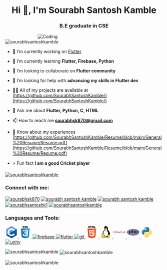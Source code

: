
<h1 align="center">Hi 👋, I'm Sourabh Santosh Kamble</h1>
<h3 align="center">B.E graduate in CSE</h3>
<img align="right" alt="Coding" width="400" src="https://user-images.githubusercontent.com/55389276/140866485-8fb1c876-9a8f-4d6a-98dc-08c4981eaf70.gif"/>

<p align="left"> <img src="https://komarev.com/ghpvc/?username=sourabhsantoshkamble&label=Profile%20views&color=0e75b6&style=flat" alt="sourabhsantoshkamble" /> </p>


- 🔭 I’m currently working on [Flutter](https://github.com/SourabhSantoshKamble/Flutter)

- 🌱 I’m currently learning **Flutter, Firebase, Python**

- 👯 I’m looking to collaborate on **Flutter community**

- 🤝 I’m looking for help with **advancing my skills in Flutter dev**

- 👨‍💻 All of my projects are available at [https://github.com/SourabhSantoshKamble/](https://github.com/SourabhSantoshKamble/)

- 💬 Ask me about **Flutter, Python, C, HTML**

- 📫 How to reach me **sourabhsk870@gmail.com**

- 📄 Know about my experiences [https://github.com/SourabhSantoshKamble/Resume/blob/main/General%20Resume/Resume.pdf](https://github.com/SourabhSantoshKamble/Resume/blob/main/General%20Resume/Resume.pdf)

- ⚡ Fun fact **I am a good Cricket player**

<p align="left"> <a href="https://github.com/ryo-ma/github-profile-trophy"><img src="https://github-profile-trophy.vercel.app/?username=sourabhsantoshkamble" alt="sourabhsantoshkamble" /></a> </p>

<h3 align="left">Connect with me:</h3>
<p align="left">
<a href="https://twitter.com/sourabhsk870" target="blank"><img align="center" src="https://raw.githubusercontent.com/rahuldkjain/github-profile-readme-generator/master/src/images/icons/Social/twitter.svg" alt="sourabhsk870" height="30" width="40" /></a>
<a href="https://www.linkedin.com/in/sourabh-santosh-kamble" target="blank"><img align="center" src="https://raw.githubusercontent.com/rahuldkjain/github-profile-readme-generator/master/src/images/icons/Social/linked-in-alt.svg" alt="sourabh santosh kamble" height="30" width="40" /></a>
<a href="https://stackoverflow.com/users/21050447/sourabh-santosh-kamble" target="blank"><img align="center" src="https://raw.githubusercontent.com/rahuldkjain/github-profile-readme-generator/master/src/images/icons/Social/stack-overflow.svg" alt="sourabh santosh kamble" height="30" width="40" /></a>
<a href="https://www.hackerrank.com/sourabhsantoshk1" target="blank"><img align="center" src="https://raw.githubusercontent.com/rahuldkjain/github-profile-readme-generator/master/src/images/icons/Social/hackerrank.svg" alt="sourabhsantoshk1" height="30" width="40" /></a>
<a href="https://www.leetcode.com/sourabhsantoshkamble" target="blank"><img align="center" src="https://raw.githubusercontent.com/rahuldkjain/github-profile-readme-generator/master/src/images/icons/Social/leet-code.svg" alt="sourabhsantoshkamble" height="30" width="40" /></a>
</p>

<h3 align="left">Languages and Tools:</h3>
<p align="left"> <a href="https://www.cprogramming.com/" target="_blank" rel="noreferrer"> <img src="https://raw.githubusercontent.com/devicons/devicon/master/icons/c/c-original.svg" alt="c" width="40" height="40"/> </a> <a href="https://www.w3schools.com/css/" target="_blank" rel="noreferrer"> <img src="https://raw.githubusercontent.com/devicons/devicon/master/icons/css3/css3-original-wordmark.svg" alt="css3" width="40" height="40"/> </a> <a href="https://firebase.google.com/" target="_blank" rel="noreferrer"> <img src="https://www.vectorlogo.zone/logos/firebase/firebase-icon.svg" alt="firebase" width="40" height="40"/> </a> <a href="https://flutter.dev" target="_blank" rel="noreferrer"> <img src="https://www.vectorlogo.zone/logos/flutterio/flutterio-icon.svg" alt="flutter" width="40" height="40"/> </a> <a href="https://git-scm.com/" target="_blank" rel="noreferrer"> <img src="https://www.vectorlogo.zone/logos/git-scm/git-scm-icon.svg" alt="git" width="40" height="40"/> </a> <a href="https://www.w3.org/html/" target="_blank" rel="noreferrer"> <img src="https://raw.githubusercontent.com/devicons/devicon/master/icons/html5/html5-original-wordmark.svg" alt="html5" width="40" height="40"/> </a> <a href="https://www.linux.org/" target="_blank" rel="noreferrer"> <img src="https://raw.githubusercontent.com/devicons/devicon/master/icons/linux/linux-original.svg" alt="linux" width="40" height="40"/> </a> <a href="https://www.oracle.com/" target="_blank" rel="noreferrer"> <img src="https://raw.githubusercontent.com/devicons/devicon/master/icons/oracle/oracle-original.svg" alt="oracle" width="40" height="40"/> </a> <a href="https://www.php.net" target="_blank" rel="noreferrer"> <img src="https://raw.githubusercontent.com/devicons/devicon/master/icons/php/php-original.svg" alt="php" width="40" height="40"/> </a> <a href="https://www.python.org" target="_blank" rel="noreferrer"> <img src="https://raw.githubusercontent.com/devicons/devicon/master/icons/python/python-original.svg" alt="python" width="40" height="40"/> </a> <a href="https://unity.com/" target="_blank" rel="noreferrer"> <img src="https://www.vectorlogo.zone/logos/unity3d/unity3d-icon.svg" alt="unity" width="40" height="40"/> </a> </p>

<p><img align="left" src="https://github-readme-stats.vercel.app/api/top-langs?username=sourabhsantoshkamble&show_icons=true&locale=en&layout=compact" alt="sourabhsantoshkamble" /></p>

<p>&nbsp;<img align="center" src="https://github-readme-stats.vercel.app/api?username=sourabhsantoshkamble&show_icons=true&locale=en" alt="sourabhsantoshkamble" /></p>

<p><img align="center" src="https://github-readme-streak-stats.herokuapp.com/?user=sourabhsantoshkamble&" alt="sourabhsantoshkamble" /></p>
